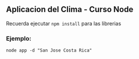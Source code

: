 ## Aplicacion del Clima - Curso Node


Recuerda ejecutar ```npm install``` para las librerias


### Ejemplo:
```
node app -d "San Jose Costa Rica"
```